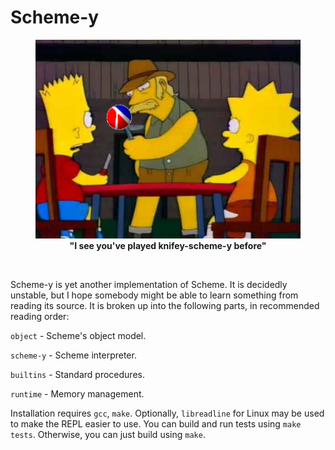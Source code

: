 # Scheme-y

<figure style="text-align: center">
<img src="knifey-schemey.png">
<figcaption align="center">
  <b>"I see you've played knifey-scheme-y before"</b>
</figcaption>
</figure>

<br>

Scheme-y is yet another implementation of Scheme. It is decidedly unstable, but I hope somebody might be able to learn something from reading its source. It is broken up into the following parts, in recommended reading order:

`object` - Scheme's object model.

`scheme-y` - Scheme interpreter.

`builtins` - Standard procedures.

`runtime` - Memory management.

Installation requires `gcc`, `make`. Optionally, `libreadline` for Linux may be used to make the REPL easier to use. You can build and run tests using `make tests`. Otherwise, you can just build using `make`.
